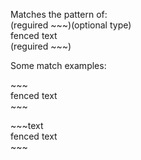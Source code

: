 Matches the pattern of:  
(reguired &#126;&#126;&#126;)(optional type)  
fenced text  
(reguired &#126;&#126;&#126;)

Some match examples:

&#126;&#126;&#126;  
fenced text  
&#126;&#126;&#126;

&#126;&#126;&#126;text  
fenced text  
&#126;&#126;&#126;  